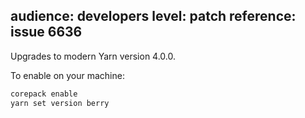 audience: developers
level: patch
reference: issue 6636
---
Upgrades to modern Yarn version 4.0.0.

To enable on your machine:

```bash
corepack enable
yarn set version berry
```

